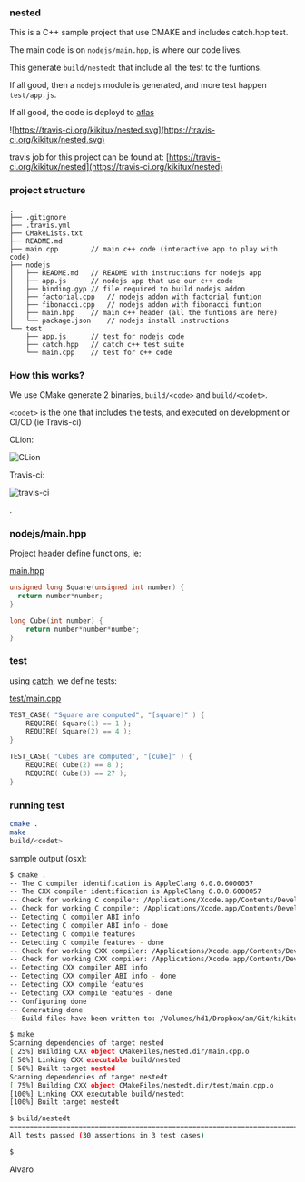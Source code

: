 ### nested

This is a C++ sample project that use CMAKE and includes catch.hpp test.

The main code is on `nodejs/main.hpp`, is where our code lives.

This generate `build/nestedt` that include all the test to the funtions.

If all good, then a `nodejs` module is generated, and more test happen `test/app.js`.

If all good, the code is deployd to [atlas](http://atlas.hashicorp.com)

![https://travis-ci.org/kikitux/nested.svg](https://travis-ci.org/kikitux/nested.svg)

travis job for this project can be found at: [https://travis-ci.org/kikitux/nested](https://travis-ci.org/kikitux/nested)

### project structure

```text
.
├── .gitignore
├── .travis.yml
├── CMakeLists.txt
├── README.md
├── main.cpp		// main c++ code (interactive app to play with code)
├── nodejs
│   ├── README.md	// README with instructions for nodejs app
│   ├── app.js		// nodejs app that use our c++ code
│   ├── binding.gyp	// file required to build nodejs addon
│   ├── factorial.cpp	// nodejs addon with factorial funtion
│   ├── fibonacci.cpp	// nodejs addon with fibonacci funtion
│   ├── main.hpp	// main c++ header (all the funtions are here)
│   └── package.json	// nodejs install instructions
└── test
    ├── app.js		// test for nodejs code
    ├── catch.hpp	// catch c++ test suite
    └── main.cpp	// test for c++ code
```

### How this works?

We use CMake generate 2 binaries, `build/<code>` and `build/<codet>`.

`<codet>` is the one that includes the tests, and executed on development or CI/CD (ie Travis-ci)

CLion:

![CLion](https://www.dropbox.com/s/y8ulpejj4wuht77/Screenshot%202015-08-19%2020.52.36.png?dl=1)

Travis-ci:

![travis-ci](https://www.dropbox.com/s/hhc19wor3id9ii9/Screenshot%202015-08-19%2020.44.07.png?dl=1)

.


### nodejs/main.hpp

Project header define functions, ie:

[main.hpp](main.hpp)
```cpp
unsigned long Square(unsigned int number) {
  return number*number;
}

long Cube(int number) {
    return number*number*number;
}
```

### test

using [catch](https://github.com/philsquared/Catch), we define tests:

[test/main.cpp](test/main.cpp)
```cpp
TEST_CASE( "Square are computed", "[square]" ) {
    REQUIRE( Square(1) == 1 );
    REQUIRE( Square(2) == 4 );
}

TEST_CASE( "Cubes are computed", "[cube]" ) {
    REQUIRE( Cube(2) == 8 );
    REQUIRE( Cube(3) == 27 );
}
```

### running test

```bash
cmake .
make
build/<codet>
```

sample output (osx):

```bash
$ cmake .
-- The C compiler identification is AppleClang 6.0.0.6000057
-- The CXX compiler identification is AppleClang 6.0.0.6000057
-- Check for working C compiler: /Applications/Xcode.app/Contents/Developer/Toolchains/XcodeDefault.xctoolchain/usr/bin/cc
-- Check for working C compiler: /Applications/Xcode.app/Contents/Developer/Toolchains/XcodeDefault.xctoolchain/usr/bin/cc -- works
-- Detecting C compiler ABI info
-- Detecting C compiler ABI info - done
-- Detecting C compile features
-- Detecting C compile features - done
-- Check for working CXX compiler: /Applications/Xcode.app/Contents/Developer/Toolchains/XcodeDefault.xctoolchain/usr/bin/c++
-- Check for working CXX compiler: /Applications/Xcode.app/Contents/Developer/Toolchains/XcodeDefault.xctoolchain/usr/bin/c++ -- works
-- Detecting CXX compiler ABI info
-- Detecting CXX compiler ABI info - done
-- Detecting CXX compile features
-- Detecting CXX compile features - done
-- Configuring done
-- Generating done
-- Build files have been written to: /Volumes/hd1/Dropbox/am/Git/kikitux/CLion/nested2

$ make
Scanning dependencies of target nested
[ 25%] Building CXX object CMakeFiles/nested.dir/main.cpp.o
[ 50%] Linking CXX executable build/nested
[ 50%] Built target nested
Scanning dependencies of target nestedt
[ 75%] Building CXX object CMakeFiles/nestedt.dir/test/main.cpp.o
[100%] Linking CXX executable build/nestedt
[100%] Built target nestedt

$ build/nestedt
===============================================================================
All tests passed (30 assertions in 3 test cases)

$
```

Alvaro
